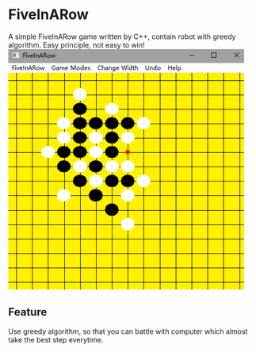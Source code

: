 # FiveInARow
A simple FiveInARow game written by C++, contain robot with greedy algorithm. Easy principle, not easy to win!
![sample picture](https://github.com/slhmy/FiveInARow/blob/master/pic/FiveInARow.png)

## Feature
Use greedy algorithm, so that you can battle with computer which almost take the best step everytime.
